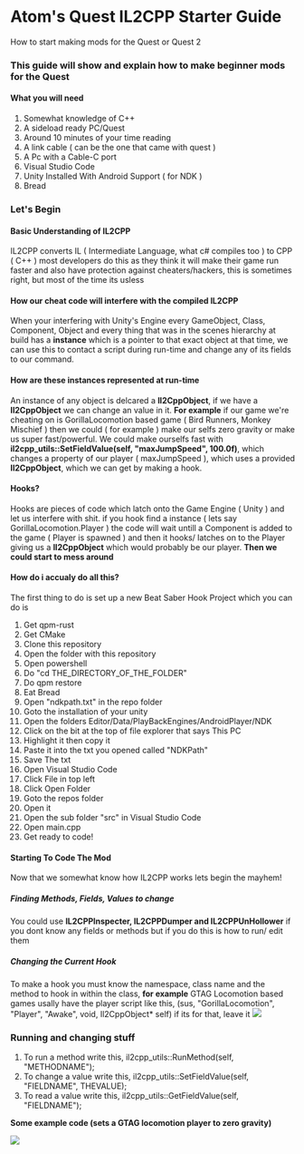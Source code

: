 # Atom's Quest IL2CPP Starter Guide
How to start making mods for the Quest or Quest 2

### This guide will show and explain how to make beginner mods for the Quest

#### What you will need

1. Somewhat knowledge of C++
2. A sideload ready PC/Quest
3. Around 10 minutes of your time reading
4. A link cable ( can be the one that came with quest )
5. A Pc with a Cable-C port
6. Visual Studio Code
7. Unity Installed With Android Support ( for NDK )
7. Bread

### Let's Begin
#### Basic Understanding of IL2CPP

IL2CPP converts IL ( Intermediate Language, what c# compiles too ) to CPP ( C++ )
most developers do this as they think it will make their game run faster and also have protection against cheaters/hackers, this is sometimes right, but most of the time its usless

#### How our cheat code will interfere with the compiled IL2CPP

When your interfering with Unity's Engine every GameObject, Class, Component, Object and every thing that was in the scenes hierarchy at build has a **instance** which is a pointer to that exact object at that time, we can use this to contact a script during run-time and change any of its fields to our command.

#### How are these instances represented at run-time

An instance of any object is delcared a **Il2CppObject**, if we have a **Il2CppObject** we can change an value in it.
**For example** if our game we're cheating on is GorillaLocomotion based game ( Bird Runners, Monkey Mischief ) then we could ( for example ) make our selfs zero gravity or make us super fast/powerful.
We could make ourselfs fast with **il2cpp_utils::SetFieldValue(self, "maxJumpSpeed", 100.0f)**, which changes a property of our player ( maxJumpSpeed ), which uses a provided **Il2CppObject**, which we can get by making a hook.

#### Hooks?

Hooks are pieces of code which latch onto the Game Engine ( Unity ) and let us interfere with shit. if you hook find a instance ( lets say GorillaLocomotion.Player ) the code will wait untill a Component is added to the game ( Player is spawned ) and then it hooks/ latches on to the Player giving us a **Il2CppObject** which would probably be our player. **Then we could start to mess around**

#### How do i accualy do all this?

The first thing to do is set up a new Beat Saber Hook Project which you can do is 

1. Get qpm-rust
2. Get CMake
3. Clone this repository
4. Open the folder with this repository
5. Open powershell
6. Do "cd THE_DIRECTORY_OF_THE_FOLDER"
7. Do qpm restore
8. Eat Bread
9. Open "ndkpath.txt" in the repo folder
10. Goto the installation of your unity
11. Open the folders Editor/Data/PlayBackEngines/AndroidPlayer/NDK
12. Click on the bit at the top of file explorer that says This PC
13. Highlight it then copy it
14. Paste it into the txt you opened called "NDKPath"
15. Save The txt
16. Open Visual Studio Code
17. Click File in top left
18. Click Open Folder
19. Goto the repos folder
20. Open it
21. Open the sub folder "src" in Visual Studio Code
22. Open main.cpp
23. Get ready to code!

#### Starting To Code The Mod

Now that we somewhat know how IL2CPP works lets begin the mayhem!

##### Finding Methods, Fields, Values to change

You could use **IL2CPPInspecter, IL2CPPDumper and IL2CPPUnHollower** if you dont know any fields or methods
but if you do this is how to run/ edit them

##### Changing the Current Hook

To make a hook you must know the namespace, class name and the method to hook in within the class, **for example** GTAG Locomotion based games usally have the player script like this, (sus, "GorillaLocomotion", "Player", "Awake", void, Il2CppObject* self) if its for that, leave it
![](https://i.imgur.com/y4ocskb.png)

### Running and changing stuff

1. To run a method write this, il2cpp_utils::RunMethod(self, "METHODNAME");
2. To change a value write this, il2cpp_utils::SetFieldValue(self, "FIELDNAME", THEVALUE);
3. To read a value write this, il2cpp_utils::GetFieldValue(self, "FIELDNAME");

**Some example code (sets a GTAG locomotion player to zero gravity)**

![](https://i.imgur.com/MCTtFzK.png)

